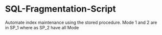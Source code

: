 # SQL-Fragmentation-Script


Automate index maintenance using the stored procedure. Mode 1 and 2 are in SP_1 where as SP_2 have all Mode

